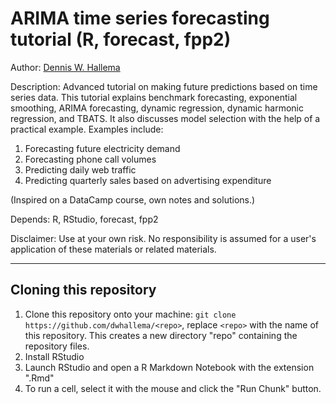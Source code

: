 # ARIMA time series forecasting tutorial (R, forecast, fpp2)

Author: [Dennis W. Hallema](https://www.linkedin.com/in/dennishallema) 

Description: Advanced tutorial on making future predictions based on time series data. This tutorial explains benchmark forecasting, exponential smoothing, ARIMA forecasting, dynamic regression, dynamic harmonic regression, and TBATS. It also discusses model selection with the help of a practical example. Examples include: 

1. Forecasting future electricity demand 
2. Forecasting phone call volumes 
3. Predicting daily web traffic 
4. Predicting quarterly sales based on advertising expenditure 

(Inspired on a DataCamp course, own notes and solutions.) 

Depends: R, RStudio, forecast, fpp2

Disclaimer: Use at your own risk. No responsibility is assumed for a user's application of these materials or related materials. 

---

## Cloning this repository

1. Clone this repository onto your machine: 
   `git clone https://github.com/dwhallema/<repo>`, replace `<repo>` with the name of this repository. 
   This creates a new directory "repo" containing the repository files.  
2. Install RStudio  
3. Launch RStudio and open a R Markdown Notebook with the extension ".Rmd"  
4. To run a cell, select it with the mouse and click the "Run Chunk" button.  
